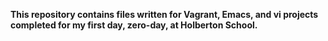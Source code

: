 **This repository contains files written for Vagrant, Emacs, and vi projects completed for my first day, zero-day, at Holberton School.**
